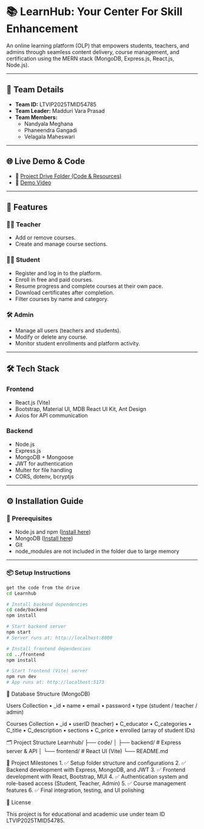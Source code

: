 # 📚 LearnHub: Your Center For Skill Enhancement 

An online learning platform (OLP) that empowers students, teachers, and admins through seamless content delivery, course management, and certification using the MERN stack (MongoDB, Express.js, React.js, Node.js).

---

## 🧠 Team Details

- **Team ID:** LTVIP2025TMID54785  
- **Team Leader:** Madduri Vara Prasad  
- **Team Members:**  
  - Nandyala Meghana  
  - Phaneendra Gangadi  
  - Velagala Maheswari  

---

## 🌐 Live Demo & Code

- 🔗 [Project Drive Folder (Code & Resources)](https://drive.google.com/drive/folders/1d7N-lwCb5QvT7ERs9AeqnU_4mmaSCNNv?usp=share_link)  
- 🎥 [Demo Video](https://drive.google.com/file/d/1ehubxqoLt0Jc3J71MoKl7zR-WagaS3jy/view?usp=share_link)

---

## 🚀 Features

### 👩‍🏫 Teacher
- Add or remove courses.
- Create and manage course sections.

### 👨‍🎓 Student
- Register and log in to the platform.
- Enroll in free and paid courses.
- Resume progress and complete courses at their own pace.
- Download certificates after completion.
- Filter courses by name and category.

### 🛠️ Admin
- Manage all users (teachers and students).
- Modify or delete any course.
- Monitor student enrollments and platform activity.

---

## 🛠️ Tech Stack

### Frontend
- React.js (Vite)
- Bootstrap, Material UI, MDB React UI Kit, Ant Design
- Axios for API communication

### Backend
- Node.js
- Express.js
- MongoDB + Mongoose
- JWT for authentication
- Multer for file handling
- CORS, dotenv, bcryptjs

---

## ⚙️ Installation Guide

### 🔧 Prerequisites

- Node.js and npm ([Install here](https://nodejs.org/en/download/))
- MongoDB ([Install here](https://www.mongodb.com/try/download/community))
- Git
- node_modules are not included in the folder due to large memory
---

### 📦 Setup Instructions

```bash
get the code from the drive 
cd Learnhub

# Install backend dependencies
cd code/backend
npm install

# Start backend server
npm start
# Server runs at: http://localhost:8000

# Install frontend dependencies
cd ../frontend
npm install

# Start frontend (Vite) server
npm run dev
# App runs at: http://localhost:5173
```
🧱 Database Structure (MongoDB)

Users Collection
	•	_id
	•	name
	•	email
	•	password
	•	type (student / teacher / admin)

Courses Collection
	•	_id
	•	userID (teacher)
	•	C_educator
	•	C_categories
	•	C_title
	•	C_description
	•	sections
	•	C_price
	•	enrolled (array of student IDs)

 🗂 Project Structure
 Learnhub/
├── code/
│   ├── backend/       # Express server & API
│   └── frontend/      # React UI (Vite)
└── README.md

🎯 Project Milestones
	1.	✅ Setup folder structure and configurations
	2.	✅ Backend development with Express, MongoDB, and JWT
	3.	✅ Frontend development with React, Bootstrap, MUI
	4.	✅ Authentication system and role-based access (Student, Teacher, Admin)
	5.	✅ Course management features
	6.	✅ Final integration, testing, and UI polishing

 📃 License

This project is for educational and academic use under team ID LTVIP2025TMID54785.
